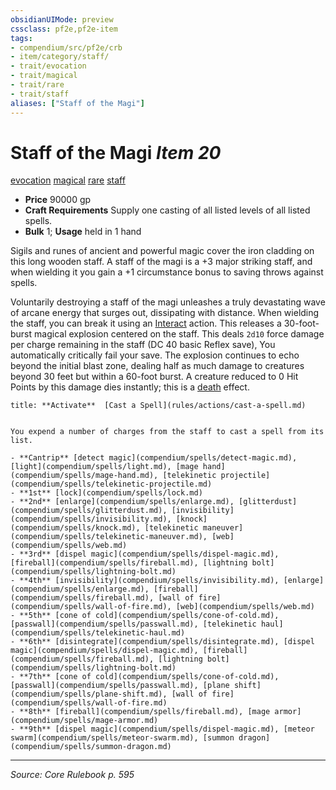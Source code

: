 ```yaml
---
obsidianUIMode: preview
cssclass: pf2e,pf2e-item
tags:
- compendium/src/pf2e/crb
- item/category/staff/
- trait/evocation
- trait/magical
- trait/rare
- trait/staff
aliases: ["Staff of the Magi"]
---
```

# Staff of the Magi *Item 20*  
[evocation](evocation.md "Evocation School Trait")  [magical](magical.md "Magical Item Trait")  [rare](rare.md "Rare Rarity Trait")  [staff](Reference/Rules/Traits/staff.md "Staff Item Trait")  

- **Price** 90000 gp
- **Craft Requirements** Supply one casting of all listed levels of all listed spells.
- **Bulk** 1; **Usage** held in 1 hand

Sigils and runes of ancient and powerful magic cover the iron cladding on this long wooden staff. A staff of the magi is a +3 major striking staff, and when wielding it you gain a +1 circumstance bonus to saving throws against spells.

Voluntarily destroying a staff of the magi unleashes a truly devastating wave of arcane energy that surges out, dissipating with distance. When wielding the staff, you can break it using an [Interact](interact.md) action. This releases a 30-foot-burst magical explosion centered on the staff. This deals `2d10` force damage per charge remaining in the staff (DC 40 basic Reflex save), You automatically critically fail your save. The explosion continues to echo beyond the initial blast zone, dealing half as much damage to creatures beyond 30 feet but within a 60-foot burst. A creature reduced to 0 Hit Points by this damage dies instantly; this is a [death](death.md "Death Effect Trait") effect.

```ad-embed-ability
title: **Activate**  [Cast a Spell](rules/actions/cast-a-spell.md)


You expend a number of charges from the staff to cast a spell from its list.

- **Cantrip** [detect magic](compendium/spells/detect-magic.md), [light](compendium/spells/light.md), [mage hand](compendium/spells/mage-hand.md), [telekinetic projectile](compendium/spells/telekinetic-projectile.md)
- **1st** [lock](compendium/spells/lock.md)
- **2nd** [enlarge](compendium/spells/enlarge.md), [glitterdust](compendium/spells/glitterdust.md), [invisibility](compendium/spells/invisibility.md), [knock](compendium/spells/knock.md), [telekinetic maneuver](compendium/spells/telekinetic-maneuver.md), [web](compendium/spells/web.md)
- **3rd** [dispel magic](compendium/spells/dispel-magic.md), [fireball](compendium/spells/fireball.md), [lightning bolt](compendium/spells/lightning-bolt.md)
- **4th** [invisibility](compendium/spells/invisibility.md), [enlarge](compendium/spells/enlarge.md), [fireball](compendium/spells/fireball.md), [wall of fire](compendium/spells/wall-of-fire.md), [web](compendium/spells/web.md)
- **5th** [cone of cold](compendium/spells/cone-of-cold.md), [passwall](compendium/spells/passwall.md), [telekinetic haul](compendium/spells/telekinetic-haul.md)
- **6th** [disintegrate](compendium/spells/disintegrate.md), [dispel magic](compendium/spells/dispel-magic.md), [fireball](compendium/spells/fireball.md), [lightning bolt](compendium/spells/lightning-bolt.md)
- **7th** [cone of cold](compendium/spells/cone-of-cold.md), [passwall](compendium/spells/passwall.md), [plane shift](compendium/spells/plane-shift.md), [wall of fire](compendium/spells/wall-of-fire.md)
- **8th** [fireball](compendium/spells/fireball.md), [mage armor](compendium/spells/mage-armor.md)
- **9th** [dispel magic](compendium/spells/dispel-magic.md), [meteor swarm](compendium/spells/meteor-swarm.md), [summon dragon](compendium/spells/summon-dragon.md)
```


---
*Source: Core Rulebook p. 595*